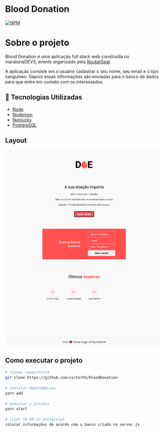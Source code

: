 # Blood Donation

[![NPM](https://img.shields.io/github/license/victorh5/bloodDonation)](https://github.com/victorh5/bloodDonation/blob/master/LICENSE)

# Sobre o projeto

Blood Donation é uma aplicação full stack web construída no maratonaDEV3, evento organizado pela [RocketSeat](https://rocketseat.com.br/)

A aplicação consiste em o usuário cadastrar o seu nome, seu email e o tipo sanguíneo. Depois essas informações são enviadas para o banco de dados para que entre em contato com os interessados.

## :rocket: Tecnologias Utilizadas

- [Node](https://nodejs.org/en/)
- [Nodemon](https://nodemon.io/)
- [Nunjucks](https://mozilla.github.io/nunjucks/)
- [PostgreSQL](https://www.postgresql.org/)

## Layout

<p align="center">
<img src="./assets/doacao.PNG" alt="doacao">
</p>

## Como executar o projeto

```bash
# clonar repositório
git clone https://github.com/victorh5/bloodDonation

# instalar dependêmcias
yarn add

# executar o projeto
yarn start

# criar um DB no postgresql
colocar informações de acordo com o banco criado no server.js
```
